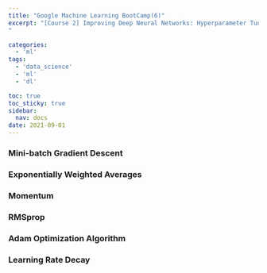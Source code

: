 ```yaml
---
title: "Google Machine Learning BootCamp(6)"
excerpt: "[Course 2] Improving Deep Neural Networks: Hyperparameter Tuning, Regularization and Optimization - Optimization Algorithms
"

categories:
  - 'ml'
tags:
  - 'data_science'
  - 'ml'
  - 'dl'

toc: true
toc_sticky: true
sidebar:
  nav: docs
date: 2021-09-01
---
```


### Mini-batch Gradient Descent
### Exponentially Weighted Averages
### Momentum
### RMSprop
### Adam Optimization Algorithm
### Learning Rate Decay

